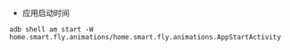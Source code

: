 
- 应用启动时间

```
adb shell am start -W home.smart.fly.animations/home.smart.fly.animations.AppStartActivity
```